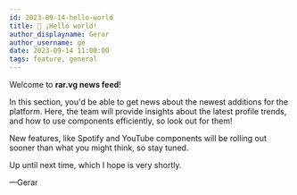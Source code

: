 ```yaml
---
id: 2023-09-14-hello-world
title: 👋 ¡Hello world!
author_displayname: Gerar
author_username: ge
date: 2023-09-14 11:00:00
tags: feature, general
---
```


Welcome to **rar.vg news feed**!

In this section, you'd be able to get news about the newest additions for the platform. Here, the team will provide insights about the latest profile trends, and how to use components efficiently, so look out for them!

New features, like Spotify and YouTube components will be rolling out sooner than what you might think, so stay tuned.

Up until next time, which I hope is very shortly.

—Gerar
